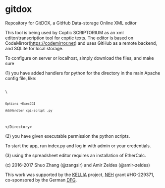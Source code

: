 # gitdox
Repository for GitDOX, a GitHub Data-storage Online XML editor

This tool is being used by Coptic SCRIPTORIUM as an xml editor/transcription tool for coptic texts. The editor is based on CodeMirror(https://codemirror.net) and uses GitHub as a remote backend, and SQLite for local storage. 

To configure on server or localhost, simply download the files, and make sure

(1) you have added handlers for python for the directory in the main Apache config file, like:

<code>
\<Directory "/Applications/MAMP/htdocs/gitdox"\>
    
    Options +ExecCGI
    
    AddHandler cgi-script .py

\</Directory\>
</code>

(2) you have given executable permission the python scripts.

To start the app, run index.py and log in with admin or your credentials. 

(3) using the spreadsheet editor requires an installation of EtherCalc.


(c) 2016-2017 Shuo Zhang (@zangsir) and Amir Zeldes (@amir-zeldes)

This work was supported by the [KELLIA](http://kellia.uni-goettingen.de/) project, [NEH](https://www.neh.gov/) grant #HG-229371, co-sponsored by the German [DFG](http://www.dfg.de/).
